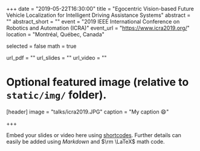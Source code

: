 +++
date = "2019-05-22T16:30:00"
title = "Egocentric Vision-based Future Vehicle Localization for Intelligent Driving Assistance Systems"
abstract = ""
abstract_short = ""
event = "2019 IEEE International Conference on Robotics and Automation (ICRA)"
event_url = "https://www.icra2019.org/"
location = "Montréal, Québec, Canada"

selected = false
math = true

url_pdf = ""
url_slides = ""
url_video = ""

# Optional featured image (relative to `static/img/` folder).
[header]
image = "talks/icra2019.JPG"
caption = "My caption :smile:"

+++

Embed your slides or video here using [shortcodes](https://gcushen.github.io/hugo-academic-demo/post/writing-markdown-latex/). Further details can easily be added using *Markdown* and $\rm \LaTeX$ math code. 
